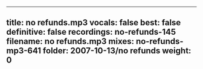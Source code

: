 
---
title: no refunds.mp3
vocals: false
best: false
definitive: false
recordings: no-refunds-145
filename: no refunds.mp3
mixes: no-refunds-mp3-641
folder: 2007-10-13/no refunds
weight: 0
---
